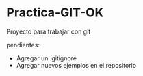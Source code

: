 # Practica-GIT-OK
Proyecto para trabajar con git

pendientes:
- Agregar un .gitignore
- Agregar nuevos ejemplos en el repositorio
